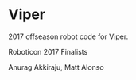 # Viper
2017 offseason robot code for Viper.


Roboticon 2017 Finalists

 Anurag Akkiraju, Matt Alonso

    
